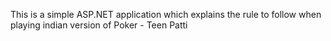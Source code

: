 This is a simple ASP.NET application which explains the rule to follow when playing indian version of Poker - Teen Patti
